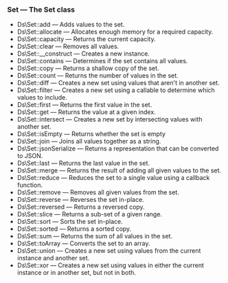 ### Set — The Set class

* Ds\Set::add — Adds values to the set.
* Ds\Set::allocate — Allocates enough memory for a required capacity.
* Ds\Set::capacity — Returns the current capacity.
* Ds\Set::clear — Removes all values.
* Ds\Set::__construct — Creates a new instance.
* Ds\Set::contains — Determines if the set contains all values.
* Ds\Set::copy — Returns a shallow copy of the set.
* Ds\Set::count — Returns the number of values in the set.
* Ds\Set::diff — Creates a new set using values that aren't in another set.
* Ds\Set::filter — Creates a new set using a callable to determine which values to include.
* Ds\Set::first — Returns the first value in the set.
* Ds\Set::get — Returns the value at a given index.
* Ds\Set::intersect — Creates a new set by intersecting values with another set.
* Ds\Set::isEmpty — Returns whether the set is empty
* Ds\Set::join — Joins all values together as a string.
* Ds\Set::jsonSerialize — Returns a representation that can be converted to JSON.
* Ds\Set::last — Returns the last value in the set.
* Ds\Set::merge — Returns the result of adding all given values to the set.
* Ds\Set::reduce — Reduces the set to a single value using a callback function.
* Ds\Set::remove — Removes all given values from the set.
* Ds\Set::reverse — Reverses the set in-place.
* Ds\Set::reversed — Returns a reversed copy.
* Ds\Set::slice — Returns a sub-set of a given range.
* Ds\Set::sort — Sorts the set in-place.
* Ds\Set::sorted — Returns a sorted copy.
* Ds\Set::sum — Returns the sum of all values in the set.
* Ds\Set::toArray — Converts the set to an array.
* Ds\Set::union — Creates a new set using values from the current instance and another set.
* Ds\Set::xor — Creates a new set using values in either the current instance or in another set, but not in both.